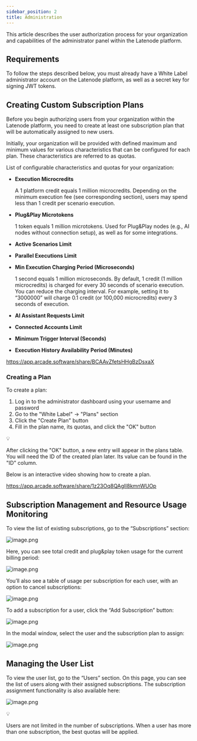 ```yaml
---
sidebar_position: 2
title: Administration
---
```


This article describes the user authorization process for your organization and capabilities of the administrator panel within the Latenode platform.

## Requirements

To follow the steps described below, you must already have a White Label administrator account on the Latenode platform, as well as a secret key for signing JWT tokens.

## Creating Custom Subscription Plans

Before you begin authorizing users from your organization within the Latenode platform, you need to create at least one subscription plan that will be automatically assigned to new users.

Initially, your organization will be provided with defined maximum and minimum values for various characteristics that can be configured for each plan. These characteristics are referred to as quotas.

List of configurable characteristics and quotas for your organization:

- **Execution Microcredits**
    
    A 1 platform credit equals 1 million microcredits. Depending on the minimum execution fee (see corresponding section), users may spend less than 1 credit per scenario execution.
    
- **Plug&Play Microtokens**
    
    1 token equals 1 million microtokens. Used for Plug&Play nodes (e.g., AI nodes without connection setup), as well as for some integrations.
    
- **Active Scenarios Limit**
- **Parallel Executions Limit**
- **Min Execution Charging Period (Microseconds)**
    
    1 second equals 1 million microseconds. By default, 1 credit (1 million microcredits) is charged for every 30 seconds of scenario execution. You can reduce the charging interval. For example, setting it to “3000000” will charge 0.1 credit (or 100,000 microcredits) every 3 seconds of execution.
    
- **AI Assistant Requests Limit**
- **Connected Accounts Limit**
- **Minimum Trigger Interval (Seconds)**
- **Execution History Availability Period (Minutes)**

https://app.arcade.software/share/BCAAvZfetsHHgBzDsxaX

### Creating a Plan

To create a plan:

1. Log in to the administrator dashboard using your username and password
2. Go to the "White Label" → "Plans" section
3. Click the "Create Plan" button
4. Fill in the plan name, its quotas, and click the "OK" button

<aside>
💡

After clicking the "OK" button, a new entry will appear in the plans table. You will need the ID of the created plan later. Its value can be found in the "ID" column.

</aside>

Below is an interactive video showing how to create a plan.

https://app.arcade.software/share/1z23Oq8QAglI8kmnWUOp

## Subscription Management and Resource Usage Monitoring

To view the list of existing subscriptions, go to the “Subscriptions” section:

![image.png](attachment:55ebd035-4a40-4899-a9ea-4bac41ea01fa:image.png)

Here, you can see total credit and plug&play token usage for the current billing period:

![image.png](attachment:71760360-dec2-4d63-9070-9fe2542f118a:image.png)

You’ll also see a table of usage per subscription for each user, with an option to cancel subscriptions:

![image.png](attachment:74a093fd-7d6f-48ce-ba6b-cc9c6753ea40:image.png)

To add a subscription for a user, click the “Add Subscription” button:

![image.png](attachment:97bf2375-f6f5-44e8-90d6-ac4980dec7c4:image.png)

In the modal window, select the user and the subscription plan to assign:

![image.png](attachment:744cea81-e810-45e3-b8bb-bb937dadebb1:image.png)

## Managing the User List

To view the user list, go to the “Users” section. On this page, you can see the list of users along with their assigned subscriptions. The subscription assignment functionality is also available here:

![image.png](attachment:f04db9b6-70d9-487a-923f-dbc935bacf2e:image.png)

<aside>
💡

Users are not limited in the number of subscriptions. When a user has more than one subscription, the best quotas will be applied.

</aside>
